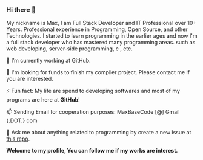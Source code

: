 ### Hi there 👋

My nickname is Max, I am Full Stack Developer and IT Professional over 10+ Years. Professional experience in Programming, Open Source, and other Technologies. I started to learn programming in the earlier ages and now I'm a full stack developer who has mastered many programming areas. such as web developing, server-side programming, c , etc.

 🔭 I’m currently working at GitHub.

 👯 I'm looking for funds to finish my compiler project. Please contact me if you are interested.

 ⚡ Fun fact: My life are spend to developing softwares and most of my programs are here at **GitHub**!
  
 📫 Sending Email for cooperation purposes: MaxBaseCode [@] Gmail {.DOT.} com
 
 💬 Ask me about anything related to programming by create a new issue at [this repo](https://github.com/BaseMax/BaseMax/issues/new).

**Welcome to my profile, You can follow me if my works are interest.**

<!--
You found a secret! BaseMax/BaseMax is a ✨special ✨ repository that you can use to add a README.md to your GitHub profile. Make sure it’s public and initialize it with a README to get started.

New BaseMax/BaseMax is now a special repository: its README.md will appear on your profile! Send feedback. 

**BaseMax/basemax** is a ✨ _special_ ✨ repository because its `README.md` (this file) appears on your GitHub profile.
Here are some ideas to get you started:
- 🔭 I’m currently working on ...
- 🌱 I’m currently learning ...
- 👯 I’m looking to collaborate on ...
- 🤔 I’m looking for help with ...
- 💬 Ask me about ...
- 📫 How to reach me: ...
- 😄 Pronouns: ...
- ⚡ Fun fact: ...
-->
